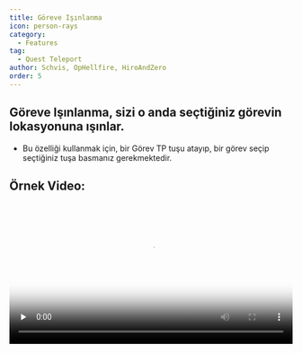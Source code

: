 ```yaml
---
title: Göreve Işınlanma
icon: person-rays
category:
  - Features
tag:
  - Quest Teleport
author: Schvis, OpHellfire, HiroAndZero
order: 5
---
```


## Göreve Işınlanma, sizi o anda seçtiğiniz görevin lokasyonuna ışınlar.
- Bu özelliği kullanmak için, bir Görev TP tuşu atayıp, bir görev seçip seçtiğiniz tuşa basmanız gerekmektedir.

## Örnek Video:

<video controls preload="none" width="100%" poster="https://nextcloud.atruicardona.xyz/s/bHDsLK6ktT7sqn7/preview"><source src="https://nextcloud.atruicardona.xyz/s/bHDsLK6ktT7sqn7/download" type="video/mp4"></video>
